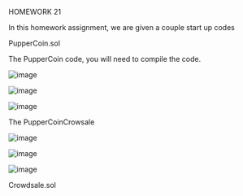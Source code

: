 HOMEWORK 21




In this homework assignment, we are given a couple start up codes


PupperCoin.sol

The PupperCoin code, you will need to compile the code. 

![image](https://user-images.githubusercontent.com/69773959/110580606-41f13800-8126-11eb-8cb4-2ed5fa7a96cb.png)

![image](https://user-images.githubusercontent.com/69773959/110706690-7f50d680-81b5-11eb-82e5-8f04e7c93471.png)

![image](https://user-images.githubusercontent.com/69773959/110706807-a60f0d00-81b5-11eb-8b21-4447307554f4.png)



The PupperCoinCrowsale

![image](https://user-images.githubusercontent.com/69773959/110706365-f9349000-81b4-11eb-8f21-fe13fcb14d46.png)

![image](https://user-images.githubusercontent.com/69773959/110707160-233a8200-81b6-11eb-93d7-0245aa35881a.png)

![image](https://user-images.githubusercontent.com/69773959/110707224-3b120600-81b6-11eb-8bd6-d720e23babf2.png)







Crowdsale.sol

